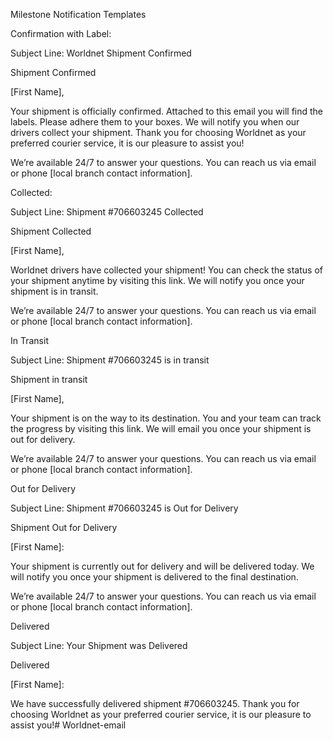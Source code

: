 
Milestone Notification Templates

Confirmation with Label:

Subject Line: Worldnet Shipment Confirmed

Shipment Confirmed

[First Name],

Your shipment is officially confirmed. Attached to this email you will find the labels. Please adhere them to your boxes. We will notify you when our drivers collect your shipment. Thank you for choosing Worldnet as your preferred courier service, it is our pleasure to assist you!

We’re available 24/7 to answer your questions. You can reach us via email or phone [local branch contact information].

Collected:

Subject Line: Shipment #706603245 Collected

Shipment Collected

[First Name],

Worldnet drivers have collected your shipment! You can check the status of your shipment anytime by visiting this link. We will notify you once your shipment is in transit.

We’re available 24/7 to answer your questions. You can reach us via email or phone [local branch contact information].

In Transit

Subject Line: Shipment #706603245 is in transit

Shipment in transit

[First Name],

Your shipment is on the way to its destination. You and your team can track the progress by visiting this link. We will email you once your shipment is out for delivery.

We’re available 24/7 to answer your questions. You can reach us via email or phone [local branch contact information].

Out for Delivery

Subject Line: Shipment #706603245 is Out for Delivery

Shipment Out for Delivery

[First Name]:

Your shipment is currently out for delivery and will be delivered today. We will notify you once your shipment is delivered to the final destination.

We’re available 24/7 to answer your questions. You can reach us via email or phone [local branch contact information].

Delivered

Subject Line: Your Shipment was Delivered

Delivered

[First Name]:

We have successfully delivered shipment #706603245. Thank you for choosing Worldnet as your preferred courier service, it is our pleasure to assist you!# Worldnet-email
